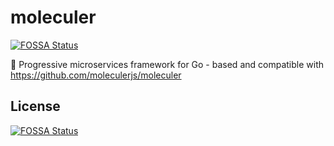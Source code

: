 # moleculer
[![FOSSA Status](https://app.fossa.io/api/projects/git%2Bgithub.com%2Fmoleculer-go%2Fmoleculer.svg?type=shield)](https://app.fossa.io/projects/git%2Bgithub.com%2Fmoleculer-go%2Fmoleculer?ref=badge_shield)

🚀 Progressive microservices framework for Go - based and compatible with https://github.com/moleculerjs/moleculer


## License
[![FOSSA Status](https://app.fossa.io/api/projects/git%2Bgithub.com%2Fmoleculer-go%2Fmoleculer.svg?type=large)](https://app.fossa.io/projects/git%2Bgithub.com%2Fmoleculer-go%2Fmoleculer?ref=badge_large)
